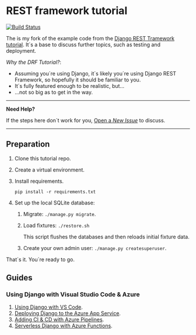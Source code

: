# REST framework tutorial

[![Build Status](https://dev.azure.com/noumenal/rest-framework-tutorial/_apis/build/status/rest-framework-tutorial-CI)](https://dev.azure.com/noumenal/rest-framework-tutorial/_build/latest?definitionId=4)

The is my fork of the example code from the [Django REST Tramework tutorial][drf-tutorial]. It´s a base to discuss further topics, such as testing and deployment.

_Why the DRF Tutorial?_:

+ Assuming you´re using Django, it´s likely you´re using Django REST Framework, so hopefully it should be familiar to you.
+ It´s fully featured enough to be realistic, but...
+ ...not so big as to get in the way.


----

**Need Help?**

If the steps here don´t work for you, [Open a _New Issue_][new-issue] to discuss.

----

## Preparation

1. Clone this tutorial repo.
2. Create a virtual environment.
3. Install requirements.

    `pip install -r requirements.txt`
4. Set up the local SQLite database:

    1. Migrate: `./manage.py migrate`.
    2. Load fixtures: `./restore.sh`

        This script flushes the databases and then reloads initial fixture data.
    3. Create your own admin user: `./manage.py createsuperuser`.

That´s it. You´re ready to go.

## Guides

### Using Django with Visual Studio Code & Azure

1. [Using Django with VS Code][azure-vscode].
2. [Deploying Django to the Azure App Service][azure-appservice].
3. [Adding CI & CD with Azure Pipelines][azure-pipelines].
4. [Serverless Django with Azure Functions][azure-functions].

<!-- Links -->
[drf-tutorial]: http://www.django-rest-framework.org/tutorial/1-serialization
[new-issue]: https://github.com/carltongibson/rest-framework-tutorial/issues/new

[azure-vscode]: ./docs/azure/1-vscode.md
[azure-appservice]: ./docs/azure/2-appservice.md
[azure-pipelines]: ./docs/azure/3-pipelines.md
[azure-functions]: ./docs/azure/4-functions.md
